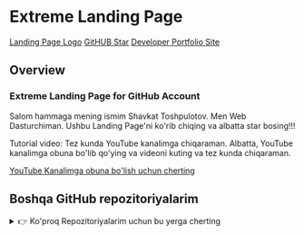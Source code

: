 # Extreme Landing Page

[Landing Page Logo]()
[GitHUB Star]()
[Developer Portfolio Site]()

## Overview

### Extreme Landing Page for GitHub Account

Salom hammaga mening ismim Shavkat Toshpulotov. Men Web Dasturchiman. Ushbu Landing Page'ni ko'rib chiqing va albatta star bosing!!!

Tutorial video: Tez kunda YouTube kanalimga chiqaraman. Albatta, YouTube kanalimga obuna bo'lib qo'ying va videoni kuting va tez kunda chiqaraman.

[YouTube Kanalimga obuna bo'lish uchun cherting](https://www.youtube.com/channel/UC8-Z-SapAxukbzIaKTQx-NQ/videos?view_as=subscriber)

## Boshqa GitHub repozitoriyalarim
<details>
<summary> 👉 Ko'proq Repozitoriyalarim uchun bu yerga cherting</summary>

| Eng yaxshi GitHub repozitoriyalarim  | Linki |
| -- | -- |
| Weather App with JavaScript | https://github.com/eldasdev/WeatherApp |
| Image Hover Effects with JQuery and JavaScript | https://github.com/eldasdev/image-hover-effects |

</details>